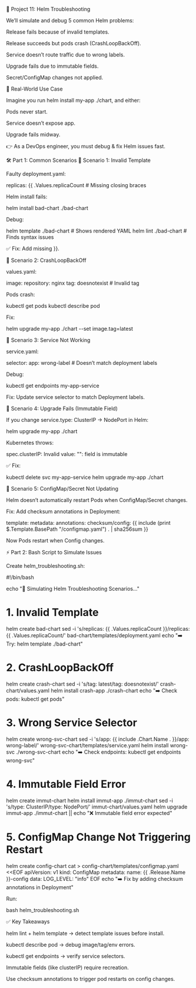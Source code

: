 📘 Project 11: Helm Troubleshooting

We’ll simulate and debug 5 common Helm problems:

Release fails because of invalid templates.

Release succeeds but pods crash (CrashLoopBackOff).

Service doesn’t route traffic due to wrong labels.

Upgrade fails due to immutable fields.

Secret/ConfigMap changes not applied.

🔹 Real-World Use Case

Imagine you run helm install my-app ./chart, and either:

Pods never start.

Service doesn’t expose app.

Upgrade fails midway.

👉 As a DevOps engineer, you must debug & fix Helm issues fast.

🛠️ Part 1: Common Scenarios
🛑 Scenario 1: Invalid Template

Faulty deployment.yaml:

replicas: {{ .Values.replicaCount  # Missing closing braces


Helm install fails:

helm install bad-chart ./bad-chart


Debug:

helm template ./bad-chart   # Shows rendered YAML
helm lint ./bad-chart       # Finds syntax issues


✅ Fix: Add missing }}.

🛑 Scenario 2: CrashLoopBackOff

values.yaml:

image:
  repository: nginx
  tag: doesnotexist   # Invalid tag


Pods crash:

kubectl get pods
kubectl describe pod <pod>


Fix:

helm upgrade my-app ./chart --set image.tag=latest

🛑 Scenario 3: Service Not Working

service.yaml:

selector:
  app: wrong-label   # Doesn’t match deployment labels


Debug:

kubectl get endpoints my-app-service


Fix: Update service selector to match Deployment labels.

🛑 Scenario 4: Upgrade Fails (Immutable Field)

If you change service.type: ClusterIP → NodePort in Helm:

helm upgrade my-app ./chart


Kubernetes throws:

spec.clusterIP: Invalid value: "": field is immutable


✅ Fix:

kubectl delete svc my-app-service
helm upgrade my-app ./chart

🛑 Scenario 5: ConfigMap/Secret Not Updating

Helm doesn’t automatically restart Pods when ConfigMap/Secret changes.

Fix: Add checksum annotations in Deployment:

template:
  metadata:
    annotations:
      checksum/config: {{ include (print $.Template.BasePath "/configmap.yaml") . | sha256sum }}


Now Pods restart when Config changes.

⚡ Part 2: Bash Script to Simulate Issues

Create helm_troubleshooting.sh:

#!/bin/bash

echo "🚨 Simulating Helm Troubleshooting Scenarios..."

# 1. Invalid Template
helm create bad-chart
sed -i 's/replicas: {{ .Values.replicaCount }}/replicas: {{ .Values.replicaCount/' bad-chart/templates/deployment.yaml
echo "➡️ Try: helm template ./bad-chart"

# 2. CrashLoopBackOff
helm create crash-chart
sed -i 's/tag: latest/tag: doesnotexist/' crash-chart/values.yaml
helm install crash-app ./crash-chart
echo "➡️ Check pods: kubectl get pods"

# 3. Wrong Service Selector
helm create wrong-svc-chart
sed -i 's/app: {{ include .Chart.Name . }}/app: wrong-label/' wrong-svc-chart/templates/service.yaml
helm install wrong-svc ./wrong-svc-chart
echo "➡️ Check endpoints: kubectl get endpoints wrong-svc"

# 4. Immutable Field Error
helm create immut-chart
helm install immut-app ./immut-chart
sed -i 's/type: ClusterIP/type: NodePort/' immut-chart/values.yaml
helm upgrade immut-app ./immut-chart || echo "❌ Immutable field error expected"

# 5. ConfigMap Change Not Triggering Restart
helm create config-chart
cat > config-chart/templates/configmap.yaml <<EOF
apiVersion: v1
kind: ConfigMap
metadata:
  name: {{ .Release.Name }}-config
data:
  LOG_LEVEL: "info"
EOF
echo "➡️ Fix by adding checksum annotations in Deployment"


Run:

bash helm_troubleshooting.sh

✅ Key Takeaways

helm lint + helm template → detect template issues before install.

kubectl describe pod → debug image/tag/env errors.

kubectl get endpoints → verify service selectors.

Immutable fields (like clusterIP) require recreation.

Use checksum annotations to trigger pod restarts on config changes.
